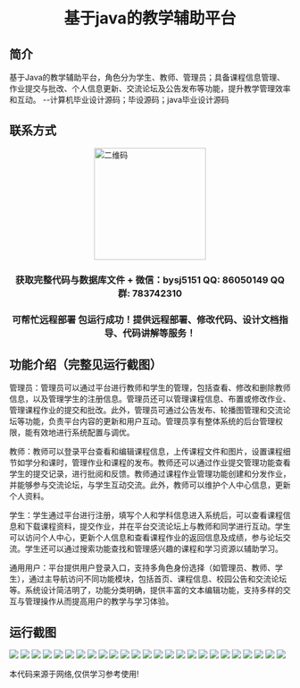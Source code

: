 <p><h1 align="center">基于java的教学辅助平台</h1></p>

## 简介
基于Java的教学辅助平台，角色分为学生、教师、管理员；具备课程信息管理、作业提交与批改、个人信息更新、交流论坛及公告发布等功能，提升教学管理效率和互动。    --计算机毕业设计源码；毕设源码；java毕业设计源码


## 联系方式
<img src="https://bs-1329754181.cos.ap-shanghai.myqcloud.com/wx.jpg" alt="二维码" style="display: block; margin: 0 auto;" width="200px">
<p><h3 align="center">获取完整代码与数据库文件 + 微信：bysj5151 QQ: 86050149 QQ群: 783742310</h3></p>
<p><h3 align="center">可帮忙远程部署 包运行成功！提供远程部署、修改代码、设计文档指导、代码讲解等服务！</h3></p>

## 功能介绍（完整见运行截图）
管理员：管理员可以通过平台进行教师和学生的管理，包括查看、修改和删除教师信息，以及管理学生的注册信息。管理员还可以管理课程信息、布置或修改作业、管理课程作业的提交和批改。此外，管理员可通过公告发布、轮播图管理和交流论坛等功能，负责平台内容的更新和用户互动。管理员享有整体系统的后台管理权限，能有效地进行系统配置与调优。

教师：教师可以登录平台查看和编辑课程信息，上传课程文件和图片，设置课程细节如学分和课时，管理作业和课程的发布。教师还可以通过作业提交管理功能查看学生的提交记录，进行批阅和反馈。教师通过课程作业管理功能创建和分发作业，并能够参与交流论坛，与学生互动交流。此外，教师可以维护个人中心信息，更新个人资料。

学生：学生通过平台进行注册，填写个人和学科信息进入系统后，可以查看课程信息和下载课程资料，提交作业，并在平台交流论坛上与教师和同学进行互动。学生可以访问个人中心，更新个人信息和查看课程作业的返回信息及成绩，参与论坛交流。学生还可以通过搜索功能查找和管理感兴趣的课程和学习资源以辅助学习。

通用用户：平台提供用户登录入口，支持多角色身份选择（如管理员、教师、学生），通过主导航访问不同功能模块，包括首页、课程信息、校园公告和交流论坛等。系统设计简洁明了，功能分类明确，提供丰富的文本编辑功能，支持多样的交互与管理操作从而提高用户的教学与学习体验。


## 运行截图
![](https://bs-1329754181.cos.ap-shanghai.myqcloud.com/spring/JavaTeachingAssistantPlatform/img/001.jpg)
![](https://bs-1329754181.cos.ap-shanghai.myqcloud.com/spring/JavaTeachingAssistantPlatform/img/002.jpg)
![](https://bs-1329754181.cos.ap-shanghai.myqcloud.com/spring/JavaTeachingAssistantPlatform/img/003.jpg)
![](https://bs-1329754181.cos.ap-shanghai.myqcloud.com/spring/JavaTeachingAssistantPlatform/img/004.jpg)
![](https://bs-1329754181.cos.ap-shanghai.myqcloud.com/spring/JavaTeachingAssistantPlatform/img/005.jpg)
![](https://bs-1329754181.cos.ap-shanghai.myqcloud.com/spring/JavaTeachingAssistantPlatform/img/006.jpg)
![](https://bs-1329754181.cos.ap-shanghai.myqcloud.com/spring/JavaTeachingAssistantPlatform/img/007.jpg)
![](https://bs-1329754181.cos.ap-shanghai.myqcloud.com/spring/JavaTeachingAssistantPlatform/img/008.jpg)
![](https://bs-1329754181.cos.ap-shanghai.myqcloud.com/spring/JavaTeachingAssistantPlatform/img/009.jpg)
![](https://bs-1329754181.cos.ap-shanghai.myqcloud.com/spring/JavaTeachingAssistantPlatform/img/010.jpg)
![](https://bs-1329754181.cos.ap-shanghai.myqcloud.com/spring/JavaTeachingAssistantPlatform/img/011.jpg)
![](https://bs-1329754181.cos.ap-shanghai.myqcloud.com/spring/JavaTeachingAssistantPlatform/img/012.jpg)
![](https://bs-1329754181.cos.ap-shanghai.myqcloud.com/spring/JavaTeachingAssistantPlatform/img/013.jpg)
![](https://bs-1329754181.cos.ap-shanghai.myqcloud.com/spring/JavaTeachingAssistantPlatform/img/014.jpg)
![](https://bs-1329754181.cos.ap-shanghai.myqcloud.com/spring/JavaTeachingAssistantPlatform/img/015.jpg)
![](https://bs-1329754181.cos.ap-shanghai.myqcloud.com/spring/JavaTeachingAssistantPlatform/img/016.jpg)
![](https://bs-1329754181.cos.ap-shanghai.myqcloud.com/spring/JavaTeachingAssistantPlatform/img/017.jpg)
![](https://bs-1329754181.cos.ap-shanghai.myqcloud.com/spring/JavaTeachingAssistantPlatform/img/018.jpg)
![](https://bs-1329754181.cos.ap-shanghai.myqcloud.com/spring/JavaTeachingAssistantPlatform/img/019.jpg)
![](https://bs-1329754181.cos.ap-shanghai.myqcloud.com/spring/JavaTeachingAssistantPlatform/img/020.jpg)
![](https://bs-1329754181.cos.ap-shanghai.myqcloud.com/spring/JavaTeachingAssistantPlatform/img/021.jpg)
![](https://bs-1329754181.cos.ap-shanghai.myqcloud.com/spring/JavaTeachingAssistantPlatform/img/022.jpg)
![](https://bs-1329754181.cos.ap-shanghai.myqcloud.com/spring/JavaTeachingAssistantPlatform/img/023.jpg)
![](https://bs-1329754181.cos.ap-shanghai.myqcloud.com/spring/JavaTeachingAssistantPlatform/img/024.jpg)
![](https://bs-1329754181.cos.ap-shanghai.myqcloud.com/spring/JavaTeachingAssistantPlatform/img/025.jpg)

<p>本代码来源于网络,仅供学习参考使用!</p>
